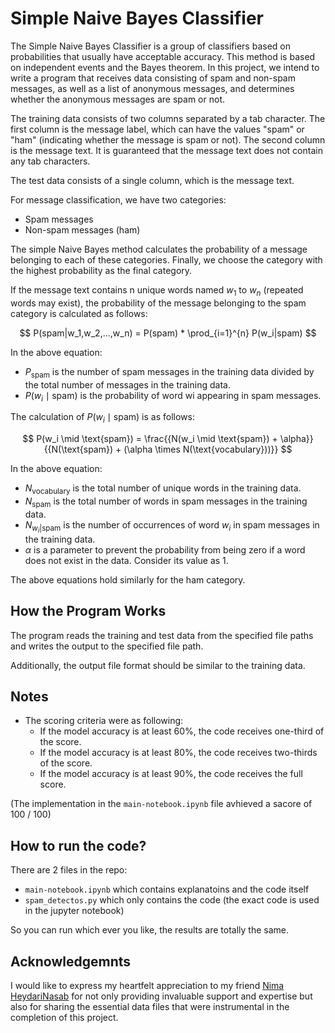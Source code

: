 # Simple Naive Bayes Classifier
The Simple Naive Bayes Classifier is a group of classifiers based on probabilities that usually have acceptable accuracy. This method is based on independent events and the Bayes theorem. In this project, we intend to write a program that receives data consisting of spam and non-spam messages, as well as a list of anonymous messages, and determines whether the anonymous messages are spam or not.


The training data consists of two columns separated by a tab character. The first column is the message label, which can have the values "spam" or "ham" (indicating whether the message is spam or not). The second column is the message text. It is guaranteed that the message text does not contain any tab characters.

The test data consists of a single column, which is the message text.

For message classification, we have two categories:

- Spam messages
- Non-spam messages (ham)

The simple Naive Bayes method calculates the probability of a message belonging to each of these categories. Finally, we choose the category with the highest probability as the final category.

If the message text contains n unique words named $w_1$ to $w_n$ (repeated words may exist), the probability of the message belonging to the spam category is calculated as follows:

$$ 
P(spam|w_1,w_2,...,w_n) = P(spam) * \prod_{i=1}^{n} P(w_i|spam)
$$

In the above equation:

- $P_{\text{spam}}$ is the number of spam messages in the training data divided by the total number of messages in the training data.
- $P(w_i \mid \text{spam})$ is the probability of word wi appearing in spam messages.

The calculation of $P(w_i \mid \text{spam})$ is as follows:

$$
P(w_i \mid \text{spam}) = \frac{{N(w_i \mid \text{spam}) + \alpha}}{{N(\text{spam}) + (\alpha \times N(\text{vocabulary}))}}
$$

In the above equation:

- $N_{\text{vocabulary}}$ is the total number of unique words in the training data.
- $N_{\text{spam}}$ is the total number of words in spam messages in the training data.
- $N_{w_i|\text{spam}}$ is the number of occurrences of word $w_i$ in spam messages in the training data.
- $\alpha$ is a parameter to prevent the probability from being zero if a word does not exist in the data. Consider its value as $1$.

The above equations hold similarly for the ham category.

## How the Program Works

The program reads the training and test data from the specified file paths and writes the output to the specified file path.

Additionally, the output file format should be similar to the training data.

## Notes
- The scoring criteria were as following:
  - If the model accuracy is at least 60%, the code receives one-third of the score.
  - If the model accuracy is at least 80%, the code receives two-thirds of the score.
  - If the model accuracy is at least 90%, the code receives the full score.

(The implementation in the `main-notebook.ipynb` file avhieved a sacore of 100 / 100)

## How to run the code?
There are 2 files in the repo:
- `main-notebook.ipynb` which contains explanatoins and the code itself
- `spam_detectos.py` which only contains the code (the exact code is used in the jupyter notebook)

So you can run which ever you like, the results are totally the same.

## Acknowledgemnts
I would like to express my heartfelt appreciation to my friend [Nima HeydariNasab](https://github.com/nimah79?tab=overview&from=2018-12-01&to=2018-12-31) for not only providing invaluable support and expertise but also for sharing the essential data files that were instrumental in the completion of this project.